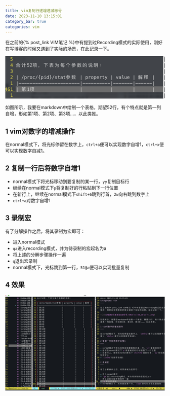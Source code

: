 ```yaml
---
title: vim复制行递增递减标号
date: 2023-11-10 13:15:01
category_bar: true
categories: vim
---
```


在之前的{% post_link VIM笔记 %}中有提到过Recording模式的实际使用，刚好在写博客的时候又遇到了实际的场景，在此记录一下。

![](vim复制行递增递减标号/2023-11-10_13-23-41.png)

如图所示，我要在markdown中绘制一个表格，期望52行，有个特点就是第一列自增，形如第1项、第2项、第3项...，以此类推。

1 vim对数字的增减操作
---

在normal模式下，将光标停留在数字上，`ctrl+a`便可以实现数字自增1，`ctrl+x`便可以实现数字自减1。

2 复制一行后将数字自增1
---

- normal模式下将光标移动到要复制的某一行，`yy`复制目标行
- 继续在normal模式下`p`将复制好的行粘贴到下一行位置
- 在新行上，继续在normal模式下`shift+6`跳到行首，`2w`向右跳到数字上
- `ctrl+a`对数字自增1

3 录制宏
---

有了分解操作之后，将其录制为宏即可：

- 进入normal模式
- `qa`进入recording模式，并为待录制的宏起名为a
- 将上述的分解步骤操作一遍
- `q`退出宏录制
- normal模式下，光标跳到第一行，`51@a`便可以实现批量复制

4 效果
---

![](vim复制行递增递减标号/2023-11-10_13-38-27.png)
